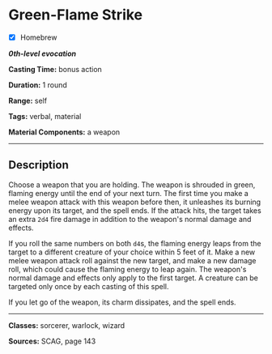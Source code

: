 # Green-Flame Strike

- [x] Homebrew

***0th-level evocation***

**Casting Time:** bonus action

**Duration:** 1 round

**Range:** self

**Tags:** verbal, material

**Material Components:** a weapon

---

## Description
Choose a weapon that you are holding. The weapon is shrouded in green, flaming energy until the end of your next turn. The first time you make a melee weapon attack with this weapon before then, it unleashes its burning energy upon its target, and the spell ends. If the attack hits, the target takes an extra `2d4` fire damage in addition to the weapon's normal damage and effects. 

If you roll the same numbers on both `d4`s, the flaming energy leaps from the target to a different creature of your choice within 5 feet of it. Make a new melee weapon attack roll against the new target, and make a new damage roll, which could cause the flaming energy to leap again. The weapon's normal damage and effects only apply to the first target. A creature can be targeted only once by each casting of this spell.

If you let go of the weapon, its charm dissipates, and the spell ends.

---

**Classes:** sorcerer, warlock, wizard

**Sources:** SCAG, page 143

<!-- QA pass needed -->
